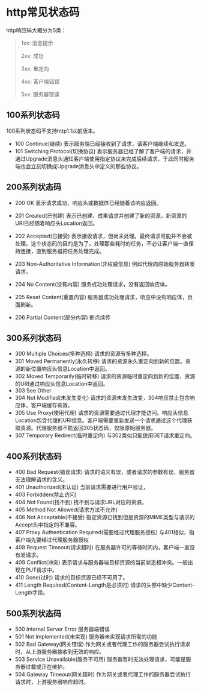 # http常见状态码

http响应码大概分为5类：

> 1xx: 消息提示
>
> 2xx: 成功
>
> 3xx: 重定向
>
> 4xx: 客户端错误
>
> 5xx: 服务器错误

## 100系列状态码

100系列状态码不支持http1.1以前版本。

- 100 Continue(继续) 表示服务端已经接收到了请求，请客户端继续和发送。
- 101 Switching Protocol(切换协议) 表示服务器已经了解了客户端的请求，并通过Upgrade消息头通知客户端使用指定协议来完成后续请求，于此同时服务端也会立刻切换成Upgrade消息头中定义的那些协议。

## 200系列状态码

- 200 OK 表示请求成功，响应头或数据体已经随着该响应返回。
- 201 Created(已创建) 表示已创建，成果请求并创建了新的资源，新资源的URI已经随着响应头Location返回。
- 202 Accepted(已接受) 表示接收请求，但尚未处理。最终请求可能并不会被处理。这个状态码的目的是为了，处理那些耗时的任务，不必让客户端一直保持连接，直到服务器把任务处理完成。

- 203 Non-Authoritative Information(非权威信息) 例如代理向原始服务器转发请求，
- 204 No Content(没有内容) 服务成功处理请求，没有返回响应体。
- 205 Reset Content(重置内容) 服务器成功处理请求，响应中没有响应体，页面刷新。
- 206 Partial Content(部分内容) 断点续传

## 300系列状态码

- 300 Multiple Choices(多种选择) 请求的资源有多种选择。
- 301 Moved Permanently(永久转移) 请求的资源永久重定向到新的位置。资源的新位置响应头信息Location中返回。
- 302 Moved Temporarily(临时转移) 请求的资源临时重定向到新的位置，资源的URI通过响应头信息Location中返回。
- 303 See Other 
- 304 Not Modified(未发生变化) 请求的资源未发生改变，304响应禁止包含响应体。客户端缓存有效。
- 305 Use Proxy(使用代理) 请求的资源需要通过代理才能访问。响应头信息Location包含代理的URI信息。客户端需要重新发送一个请求通过这个代理获取资源。代理服务器不能返回305状态码，仅限原始服务器。
- 307 Temporary Redirect(临时重定向) 与302类似只能使用GET请求重定向。

## 400系列状态码

- 400 Bad Request(错误请求) 请求的语义有误，或者请求的参数有误，服务器无法理解请求的含义。
- 401 Unauthorized(未认证) 当前请求需要进行用户验证，
- 403 Forbidden(禁止访问)
- 404 Not Found(找不到) 找不到与请求URL对应的资源。
- 405 Method Not Allowed(请求方法不允许) 
- 406 Not Acceptable(不接受) 指定资源已找到但是资源的MIME类型与请求的Accept头中指定的不兼容。
- 407 Proxy Authentication Required(需要经过代理服务授权) 与401相似，指客户端先要经过代理服务器授权
- 408 Request Timeout(请求超时) 在服务器许可的等待时间内，客户端一直没有发请求。
- 409 Conflict(冲突) 表示请求与服务器端目标资源的当前状态相冲突。一般出现在PUT请求中。
- 410 Gone(过时) 请求的目标资源已经不可用了。
- 411 Length Required(Content-Length是必须的) 请求的头部中缺少Content-Length字段。

## 500系列状态码
- 500 Internal Server Error 服务器端错误
- 501 Not Implemented(未实现) 服务器未实现请求所需的功能
- 502 Bad Gateway(网关错误) 作为网关或者代理工作的服务器尝试执行请求时，从上游服务器接收到无效的响应。
- 503 Service Unavailable(服务不可用) 服务器暂时无法处理请求，可能是服务器过载或正在维护。
- 504 Gateway Timeout(网关超时) 作为网关或者代理工作的服务器尝试执行请求时，上游服务器响应超时。